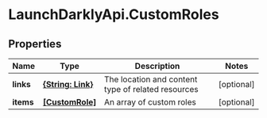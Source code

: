 # LaunchDarklyApi.CustomRoles

## Properties

Name | Type | Description | Notes
------------ | ------------- | ------------- | -------------
**links** | [**{String: Link}**](Link.md) | The location and content type of related resources | [optional] 
**items** | [**[CustomRole]**](CustomRole.md) | An array of custom roles | [optional] 


